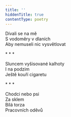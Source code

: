 ```yaml
---
title: ''
hiddenTitle: true
contentType: poetry
---
```


<section>

Dívali se na mě  
S vodoměry v dlaních  
Aby nemuseli nic vysvětlovat

\* \* \*

Sluncem vyšisované kalhoty  
I na podzim  
Ještě kouří cigaretu

</section>

<section>

\* \* \*

Chodci nebo psi  
Za sklem  
Bílá torza  
Pracovních oděvů

</section>
